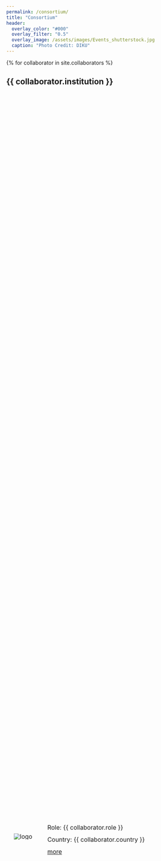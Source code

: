 ```yaml
---
permalink: /consortium/
title: "Consortium"
header:
  overlay_color: "#000"
  overlay_filter: "0.5"
  overlay_image: /assets/images/Events_shutterstock.jpg
  caption: "Photo Credit: DIKU"
---
```


{% for collaborator in site.collaborators %}
  <h2>{{ collaborator.institution }}</h2>
  <div>
    <div style="display: flex; align-items: center; justify-content: space-between; height: 100%; padding: 20px; font-size: 16px; line-height: 1;">
      <img src="{{ collaborator.img_path }}" alt="logo" class="flag" style="max-height: 150px; max-width: 300px; vertical-align: middle;">
      <div style="flex: 1; margin-left: 40px; margin-right: 40px;">
        <p> Role: {{ collaborator.role }} </p>
        <p>Country: {{ collaborator.country }}</p>
        <a href="{{ collaborator.link }}" class="btn btn--inverse">more</a>
      </div>
    </div>
    {% if collaborator.description %}
      <p>{{ collaborator.description | markdownify | strip }}</p>
    {% endif %}
  </div>
{% endfor %}
